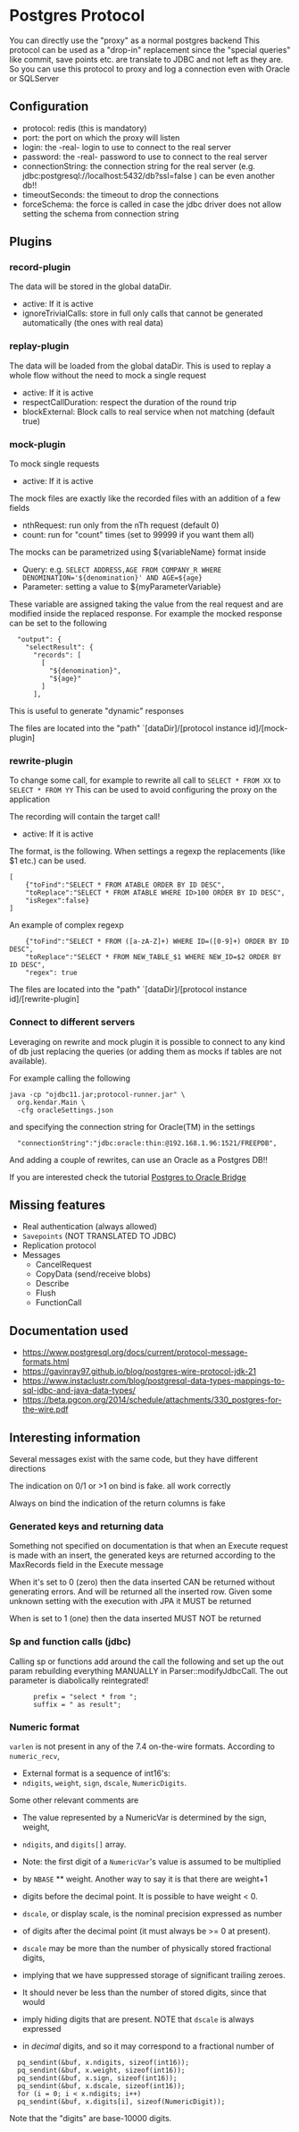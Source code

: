 # Postgres Protocol

You can directly use the "proxy" as a normal postgres backend
This protocol can be used as a "drop-in" replacement since the
"special queries" like commit, save points etc. are translate to JDBC and
not left as they are. So you can use this protocol to proxy and log a
connection even with Oracle or SQLServer

## Configuration

* protocol: redis (this is mandatory)
* port: the port on which the proxy will listen
* login: the -real- login to use to connect to the real server
* password: the -real- password to use to connect to the real server
* connectionString: the connection string for the real server (e.g. jdbc:postgresql://localhost:5432/db?ssl=false ) can
  be even another db!!
* timeoutSeconds: the timeout to drop the connections
* forceSchema: the force is called in case the jdbc driver does not allow setting the schema from connection string

## Plugins

### record-plugin

The data will be stored in the global dataDir.

* active: If it is active
* ignoreTrivialCalls: store in full only calls that cannot be generated automatically (the ones with real data)

### replay-plugin

The data will be loaded from the global dataDir. This is used to replay a whole flow
without the need to mock a single request

* active: If it is active
* respectCallDuration: respect the duration of the round trip
* blockExternal: Block calls to real service when not matching (default true)

### mock-plugin

To mock single requests

* active: If it is active

The mock files are exactly like the recorded files with an addition of a few fields

* nthRequest: run only from the nTh request (default 0)
* count: run for "count" times (set to 99999 if you want them all)

The mocks can be parametrized using ${variableName} format inside

* Query: e.g. `SELECT ADDRESS,AGE FROM COMPANY_R WHERE DENOMINATION='${denomination}' AND AGE=${age}`
* Parameter: setting a value to ${myParameterVariable}

These variable are assigned taking the value from the real request and are modified
inside the replaced response. For example the mocked response
can be set to the following

```
  "output": {
    "selectResult": {
      "records": [
        [
          "${denomination}",
          "${age}"
        ]
      ],
```

This is useful to generate "dynamic" responses

The files are located into the "path" `[dataDir]/[protocol instance id]/[mock-plugin]

### rewrite-plugin

To change some call, for example to rewrite all call to `SELECT * FROM XX` to `SELECT * FROM YY`
This can be used to avoid configuring the proxy on the application

The recording will contain the target call!

* active: If it is active

The format, is the following. When settings a regexp the replacements (like $1 etc.)
can be used.

```
[
    {"toFind":"SELECT * FROM ATABLE ORDER BY ID DESC",
    "toReplace":"SELECT * FROM ATABLE WHERE ID>100 ORDER BY ID DESC",
    "isRegex":false}
]
```

An example of complex regexp

```
    {"toFind":"SELECT * FROM ([a-zA-Z]+) WHERE ID=([0-9]+) ORDER BY ID DESC",
    "toReplace":"SELECT * FROM NEW_TABLE_$1 WHERE NEW_ID=$2 ORDER BY ID DESC",
    "regex": true
```

The files are located into the "path" `[dataDir]/[protocol instance id]/[rewrite-plugin]

### Connect to different servers

Leveraging on rewrite and mock plugin it is possible to connect to any kind of db
just replacing the queries (or adding them as mocks if tables are not available).

For example calling the following

```
java -cp "ojdbc11.jar;protocol-runner.jar" \
  org.kendar.Main \
  -cfg oracleSettings.json
```

and specifying the connection string for Oracle(TM) in the settings

```
  "connectionString":"jdbc:oracle:thin:@192.168.1.96:1521/FREEPDB",
```

And adding a couple of rewrites, can use an Oracle as a Postgres DB!!

If you are interested check the tutorial [Postgres to Oracle Bridge](../docs/postgres2oracleBridge.md)

## Missing features

* Real authentication (always allowed)
* `Savepoints` (NOT TRANSLATED TO JDBC)
* Replication protocol
* Messages
    * CancelRequest
    * CopyData (send/receive blobs)
    * Describe
    * Flush
    * FunctionCall

## Documentation used

* https://www.postgresql.org/docs/current/protocol-message-formats.html
* https://gavinray97.github.io/blog/postgres-wire-protocol-jdk-21
* https://www.instaclustr.com/blog/postgresql-data-types-mappings-to-sql-jdbc-and-java-data-types/
* https://beta.pgcon.org/2014/schedule/attachments/330_postgres-for-the-wire.pdf

## Interesting information

Several messages exist with the same code, but they have different directions

The indication on 0/1 or >1 on bind is fake. all work correctly

Always on bind the indication of the return columns is fake

### Generated keys and returning data

Something not specified on documentation is that when an Execute request is made
with an insert, the generated keys are returned according to the MaxRecords
field in the Execute message

When it's set to 0 (zero) then the data inserted CAN be returned without generating
errors. And will be returned all the inserted row. Given some unknown setting with the
execution with JPA it MUST be returned

When is set to 1 (one) then the data inserted MUST NOT be returned

### Sp and function calls (jdbc)

Calling sp or functions add around the call the following and set up the out param rebuilding everything
MANUALLY in Parser::modifyJdbcCall. The out parameter is diabolically reintegrated!

```
      prefix = "select * from ";
      suffix = " as result";
```

### Numeric format

`varlen` is not present in any of the 7.4 on-the-wire formats. According
to `numeric_recv`,

* External format is a sequence of int16's:
* `ndigits`, `weight`, `sign`, `dscale`, `NumericDigits`.

Some other relevant comments are

* The value represented by a NumericVar is determined by the sign, weight,
* `ndigits`, and `digits[]` array.
* Note: the first digit of a `NumericVar`'s value is assumed to be multiplied
* by `NBASE` ** weight. Another way to say it is that there are weight+1
* digits before the decimal point. It is possible to have weight < 0.


* `dscale`, or display scale, is the nominal precision expressed as number
* of digits after the decimal point (it must always be >= 0 at present).
* `dscale` may be more than the number of physically stored fractional
  digits,
* implying that we have suppressed storage of significant trailing zeroes.
* It should never be less than the number of stored digits, since that
  would
* imply hiding digits that are present. NOTE that `dscale` is always
  expressed
* in *decimal* digits, and so it may correspond to a fractional number of

```
  pq_sendint(&buf, x.ndigits, sizeof(int16));
  pq_sendint(&buf, x.weight, sizeof(int16));
  pq_sendint(&buf, x.sign, sizeof(int16));
  pq_sendint(&buf, x.dscale, sizeof(int16));
  for (i = 0; i < x.ndigits; i++)
  pq_sendint(&buf, x.digits[i], sizeof(NumericDigit));
```

Note that the "digits" are base-10000 digits.



